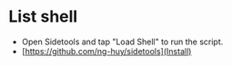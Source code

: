 # List shell
+ Open Sidetools and tap "Load Shell" to run the script.
+ [https://github.com/ng-huy/sidetools](Install)
